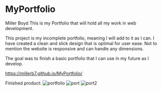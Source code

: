 # MyPortfolio
Miller Boyd
This is my Portfolio that will hold all my work in web development.

This project is my incomplete portfolio, meaning I will add to it as I can. I have created a clean and slick design that is optimal for user ease. Not to mention the website is responsive and can handle any dimensions.

The goal was to finish a basic portfolio that I can use in my future as I develop.

https://millerb7.github.io/MyPortfolio/

Finished product:
![portfolio](https://user-images.githubusercontent.com/4611321/123026351-0400e280-d3aa-11eb-82c9-d331f4654e13.PNG)
![port](https://user-images.githubusercontent.com/4611321/123026603-7671c280-d3aa-11eb-9368-d58992e899a5.PNG)
![port2](https://user-images.githubusercontent.com/4611321/123026543-5cd07b00-d3aa-11eb-9ea0-791d9139f39a.PNG)



